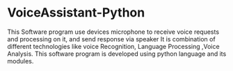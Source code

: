 # VoiceAssistant-Python
This  Software  program use devices microphone to receive voice requests and processing on it, and send response via speaker  It is combination of different technologies like voice Recognition, Language Processing ,Voice Analysis.  This software program is developed using python language and its modules.
